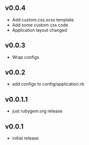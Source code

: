 
## v0.0.4

* Add custom.css.scss template
* Add some custom css code
* Application layout changed

## v0.0.3

* Wrap configs

## v0.0.2

* add configs to config/application.rb

## v0.0.1.1

* just rubygem.org release

## v0.0.1

* initial release